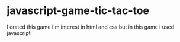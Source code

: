 # javascript-game-tic-tac-toe
I crated this game i'm interest in html and css but in this game i used javascript
